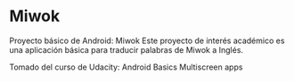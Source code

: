 # Miwok

Proyecto básico de Android: Miwok
Este proyecto de interés académico es una aplicación básica para traducir palabras de Miwok a Inglés.

Tomado del curso de Udacity: Android Basics Multiscreen apps
